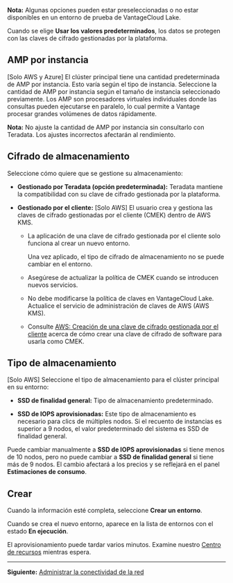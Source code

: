 **Nota:** Algunas opciones pueden estar preseleccionadas o no estar disponibles en un entorno de prueba de VantageCloud Lake.

Cuando se elige **Usar los valores predeterminados**, los datos se protegen con las claves de cifrado gestionadas por la plataforma.

AMP por instancia
-----------------

\[Solo AWS y Azure\] El clúster principal tiene una cantidad predeterminada de AMP por instancia. Esto varía según el tipo de instancia. Seleccione la cantidad de AMP por instancia según el tamaño de instancia seleccionado previamente. Los AMP son procesadores virtuales individuales donde las consultas pueden ejecutarse en paralelo, lo cual permite a Vantage procesar grandes volúmenes de datos rápidamente.

**Nota:** No ajuste la cantidad de AMP por instancia sin consultarlo con Teradata. Los ajustes incorrectos afectarán al rendimiento.

Cifrado de almacenamiento
-------------------------

Seleccione cómo quiere que se gestione su almacenamiento:

-   **Gestionado por Teradata (opción predeterminada):** Teradata mantiene la compatibilidad con su clave de cifrado gestionada por la plataforma.

-   **Gestionado por el cliente:** \[Solo AWS\] El usuario crea y gestiona las claves de cifrado gestionadas por el cliente (CMEK) dentro de AWS KMS.

    -   La aplicación de una clave de cifrado gestionada por el cliente solo funciona al crear un nuevo entorno.

        Una vez aplicado, el tipo de cifrado de almacenamiento no se puede cambiar en el entorno.

    -   Asegúrese de actualizar la política de CMEK cuando se introducen nuevos servicios.

    -   No debe modificarse la política de claves en VantageCloud Lake. Actualice el servicio de administración de claves de AWS (AWS KMS).

    -   Consulte [AWS: Creación de una clave de cifrado gestionada por el cliente](https://docs.teradata.com/access/sources/dita/topic?dita:topicPath=qly1704828971494.dita) acerca de cómo crear una clave de cifrado de software para usarla como CMEK.

Tipo de almacenamiento
----------------------

\[Solo AWS\] Seleccione el tipo de almacenamiento para el clúster principal en su entorno:

-   **SSD de finalidad general:** Tipo de almacenamiento predeterminado.

-   **SSD de IOPS aprovisionadas:** Este tipo de almacenamiento es necesario para clics de múltiples nodos. Si el recuento de instancias es superior a 9 nodos, el valor predeterminado del sistema es SSD de finalidad general.

Puede cambiar manualmente a **SSD de IOPS aprovisionadas** si tiene menos de 10 nodos, pero no puede cambiar a **SSD de finalidad general** si tiene más de 9 nodos. El cambio afectará a los precios y se reflejará en el panel **Estimaciones de consumo**.

Crear
-----

Cuando la información esté completa, seleccione **Crear un entorno**.

Cuando se crea el nuevo entorno, aparece en la lista de entornos con el estado **En ejecución**.

El aprovisionamiento puede tardar varios minutos. Examine nuestro [Centro de recursos](xex1721168413281.md) mientras espera.

------------------------------------------------------------------------

**Siguiente:** [Administrar la conectividad de la red](cqk1721231159841.md)
